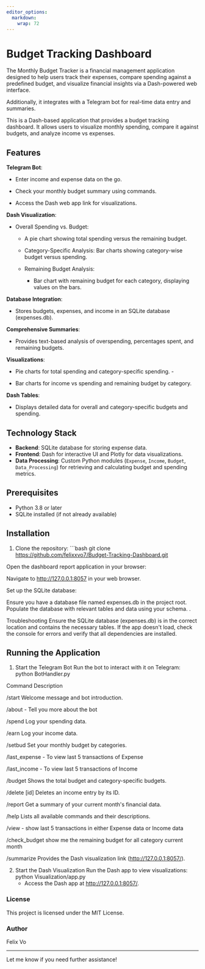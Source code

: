 ```yaml
---
editor_options: 
  markdown: 
    wrap: 72
---
```


# Budget Tracking Dashboard

The Monthly Budget Tracker is a financial management application
designed to help users track their expenses, compare spending against a
predefined budget, and visualize financial insights via a Dash-powered
web interface.

Additionally, it integrates with a Telegram bot for real-time data entry
and summaries.

This is a Dash-based application that provides a budget tracking
dashboard. It allows users to visualize monthly spending, compare it
against budgets, and analyze income vs expenses.

## Features

**Telegram Bot**:

-   Enter income and expense data on the go.

-   Check your monthly budget summary using commands.

-   Access the Dash web app link for visualizations.

**Dash Visualization**:

-   Overall Spending vs. Budget:

    -   A pie chart showing total spending versus the remaining budget.

    -   Category-Specific Analysis: Bar charts showing category-wise
        budget versus spending.

    -   Remaining Budget Analysis:

        -   Bar chart with remaining budget for each category,
            displaying values on the bars.

**Database Integration**:

-   Stores budgets, expenses, and income in an SQLite database
    (expenses.db).

**Comprehensive Summaries**:

-   Provides text-based analysis of overspending, percentages spent, and
    remaining budgets.

**Visualizations**:

-   Pie charts for total spending and category-specific spending. -

-   Bar charts for income vs spending and remaining budget by category.

**Dash Tables**:

-   Displays detailed data for overall and category-specific budgets and
    spending.

## Technology Stack

-   **Backend**: SQLite database for storing expense data.
-   **Frontend**: Dash for interactive UI and Plotly for data
    visualizations.
-   **Data Processing**: Custom Python modules (`Expense`, `Income`,
    `Budget`, `Data_Processing`) for retrieving and calculating budget
    and spending metrics.

## Prerequisites

-   Python 3.8 or later
-   SQLite installed (if not already available)

## Installation

1.  Clone the repository: \`\`\`bash git clone
    <https://github.com/felixxvo7/Budget-Tracking-Dashboard.git>

Open the dashboard report application in your browser:

Navigate to <http://127.0.0.1:8057> in your web browser.

Set up the SQLite database:

Ensure you have a database file named expenses.db in the project root.
Populate the database with relevant tables and data using your schema. .

Troubleshooting Ensure the SQLite database (expenses.db) is in the
correct location and contains the necessary tables. If the app doesn't
load, check the console for errors and verify that all dependencies are
installed.

## Running the Application

1.  Start the Telegram Bot Run the bot to interact with it on Telegram:
    python BotHandler.py

Command Description

/start Welcome message and bot introduction.

/about - Tell you more about the bot

/spend Log your spending data.

/earn Log your income data.

/setbud Set your monthly budget by categories.

/last_expense - To view last 5 transactions of Expense

/last_income - To view last 5 transactions of Income

/budget Shows the total budget and category-specific budgets.

/delete [id] Deletes an income entry by its ID.

/report Get a summary of your current month's financial data.

/help Lists all available commands and their descriptions.

/view - show last 5 transactions in either Expense data or Income data

/check_budget show me the remaining budget for all category current
month

/summarize Provides the Dash visualization link
(<http://127.0.0.1:8057/>).

2.  Start the Dash Visualization Run the Dash app to view
    visualizations: python Visualization/app.py
    -   Access the Dash app at <http://127.0.0.1:8057/>.

### License

This project is licensed under the MIT License.

### Author

Felix Vo

------------------------------------------------------------------------

Let me know if you need further assistance!
